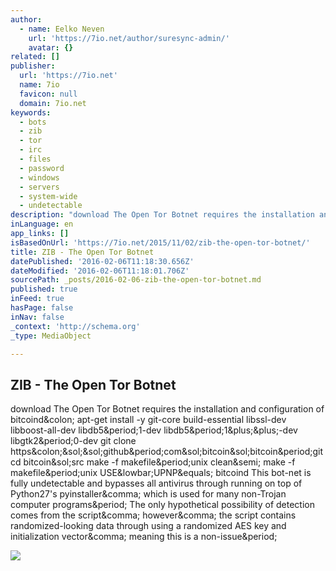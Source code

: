 ```yaml
---
author:
  - name: Eelko Neven
    url: 'https://7io.net/author/suresync-admin/'
    avatar: {}
related: []
publisher:
  url: 'https://7io.net'
  name: 7io
  favicon: null
  domain: 7io.net
keywords:
  - bots
  - zib
  - tor
  - irc
  - files
  - password
  - windows
  - servers
  - system-wide
  - undetectable
description: "download The Open Tor Botnet requires the installation and configuration of bitcoind: apt-get install -y git-core build-essential libssl-dev libboost-all-dev libdb5.1-dev libdb5.1++-dev libgtk2.0-dev git clone https://github.com/bitcoin/bitcoin.git cd bitcoin/src make -f makefile.unix clean; make -f makefile.unix USE_UPNP= bitcoind This bot-net is fully undetectable and bypasses all antivirus through running on top of Python27's pyinstaller, which is used for many non-Trojan computer programs. The only hypothetical possibility of detection comes from the script, however, the script contains randomized-looking data through using a randomized AES key and initialization vector, meaning this is a non-issue."
inLanguage: en
app_links: []
isBasedOnUrl: 'https://7io.net/2015/11/02/zib-the-open-tor-botnet/'
title: ZIB - The Open Tor Botnet
datePublished: '2016-02-06T11:18:30.656Z'
dateModified: '2016-02-06T11:18:01.706Z'
sourcePath: _posts/2016-02-06-zib-the-open-tor-botnet.md
published: true
inFeed: true
hasPage: false
inNav: false
_context: 'http://schema.org'
_type: MediaObject

---
```

<article style=""><h1>ZIB - The Open Tor Botnet</h1><p>download The Open Tor Botnet requires the installation and configuration of bitcoind&amp;colon; apt-get install -y git-core build-essential libssl-dev libboost-all-dev libdb5&amp;period;1-dev libdb5&amp;period;1&amp;plus;&amp;plus;-dev libgtk2&amp;period;0-dev git clone https&amp;colon;&amp;sol;&amp;sol;github&amp;period;com&amp;sol;bitcoin&amp;sol;bitcoin&amp;period;git cd bitcoin&amp;sol;src make -f makefile&amp;period;unix clean&amp;semi; make -f makefile&amp;period;unix USE&amp;lowbar;UPNP&amp;equals; bitcoind This bot-net is fully undetectable and bypasses all antivirus through running on top of Python27's pyinstaller&amp;comma; which is used for many non-Trojan computer programs&amp;period; The only hypothetical possibility of detection comes from the script&amp;comma; however&amp;comma; the script contains randomized-looking data through using a randomized AES key and initialization vector&amp;comma; meaning this is a non-issue&amp;period;</p><img src="https://7io.net/wp-content/uploads/2015/11/Screenshot-from-2015-11-02-214116-1038x406.png?b5e3f8" /></article>